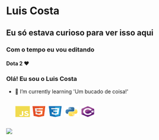 # Luis Costa
## Eu só estava curioso para ver isso aqui
### Com o tempo eu vou editando 
#### Dota 2 ❤️

### Olá! Eu sou o Luis Costa
- 🌱 I’m currently learning 'Um bucado de coisa!'
  <div style="display: inline_block"><br>
  <img align="center" alt="Luis-Js" height="30" width="40" src="https://raw.githubusercontent.com/devicons/devicon/master/icons/javascript/javascript-plain.svg">
  <!--<img align="center" alt="Rafa-Ts" height="30" width="40" src="https://raw.githubusercontent.com/devicons/devicon/master/icons/typescript/typescript-plain.svg">-->
  <!--<img align="center" alt="Rafa-React" height="30" width="40" src="https://raw.githubusercontent.com/devicons/devicon/master/icons/react/react-original.svg">-->
  <img align="center" alt="Luis-HTML" height="30" width="40" src="https://raw.githubusercontent.com/devicons/devicon/master/icons/html5/html5-original.svg">
  <img align="center" alt="Luis-CSS" height="30" width="40" src="https://raw.githubusercontent.com/devicons/devicon/master/icons/css3/css3-original.svg">
  <img align="center" alt="Luis-Python" height="30" width="40" src="https://raw.githubusercontent.com/devicons/devicon/master/icons/python/python-original.svg">
  <img align="center" alt="Luis-Csharp" height="30" width="40" src="https://raw.githubusercontent.com/devicons/devicon/master/icons/csharp/csharp-original.svg">  
    
  <!--<img align="right" alt="Rafa-yoda" src="https://cdn.discordapp.com/attachments/795358919417397249/825430589581688872/hi.gif">-->
</div>
  
  ##
<div>     
  <a href="https://www.linkedin.com/in/luis--costa" target="_blank"><img src="https://img.shields.io/badge/-LinkedIn-%230077B5?style=for-the-badge&logo=linkedin&logoColor=white" target="_blank"></a>  
  
  <!--![Snake animation](https://github.com/rafaballerini/rafaballerini/blob/output/github-contribution-grid-snake.svg) -->
</div>


